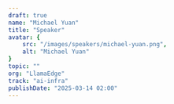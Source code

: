 ```yaml
---
draft: true
name: "Michael Yuan"
title: "Speaker"
avatar: {
    src: "/images/speakers/michael-yuan.png",
    alt: "Michael Yuan"
}
topic: ""
org: "LlamaEdge"
track: "ai-infra"
publishDate: "2025-03-14 02:00"
---
```

